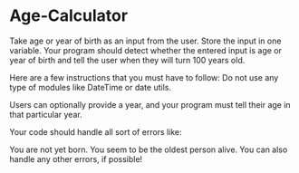 # Age-Calculator
Take age or year of birth as an input from the user. Store the input in one variable. Your program should detect whether the entered input is age or year of birth and tell the user when they will turn 100 years old. 

Here are a few instructions that you must have to follow:  Do not use any type of modules like DateTime or date utils.

Users can optionally provide a year, and your program must tell their age in that particular year.

Your code should handle all sort of errors like:             

You are not yet born.
You seem to be the oldest person alive.
You can also handle any other errors, if possible!
